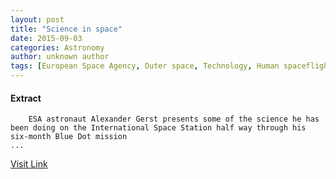 ```yaml
---
layout: post
title: "Science in space"
date: 2015-09-03
categories: Astronomy
author: unknown author
tags: [European Space Agency, Outer space, Technology, Human spaceflight, Flight, Astronautics, Spaceflight]
---
```





#### Extract
>
																	
				
		
		ESA astronaut Alexander Gerst presents some of the science he has been doing on the International Space Station half way through his six-month Blue Dot mission
	...



[Visit Link](http://www.esa.int/Our_Activities/Human_Spaceflight/Blue_dot/Highlights/Science_in_space)


